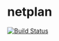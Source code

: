 # netplan

[![Build Status](https://cloud.drone.io/api/badges/rolehippie/netplan/status.svg)](https://cloud.drone.io/rolehippie/netplan)
